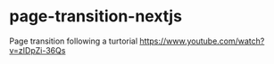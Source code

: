 # page-transition-nextjs

Page transition following a turtorial https://www.youtube.com/watch?v=zIDpZi-36Qs
